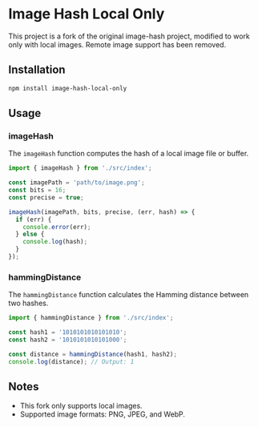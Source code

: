 # Image Hash Local Only

This project is a fork of the original image-hash project, modified to work only with local images. Remote image support has been removed.

## Installation

```bash
npm install image-hash-local-only
```

## Usage

### imageHash

The `imageHash` function computes the hash of a local image file or buffer.

```typescript
import { imageHash } from './src/index';

const imagePath = 'path/to/image.png';
const bits = 16;
const precise = true;

imageHash(imagePath, bits, precise, (err, hash) => {
  if (err) {
    console.error(err);
  } else {
    console.log(hash);
  }
});
```

### hammingDistance

The `hammingDistance` function calculates the Hamming distance between two hashes.

```typescript
import { hammingDistance } from './src/index';

const hash1 = '1010101010101010';
const hash2 = '1010101010101000';

const distance = hammingDistance(hash1, hash2);
console.log(distance); // Output: 1
```

## Notes

- This fork only supports local images.
- Supported image formats: PNG, JPEG, and WebP.
